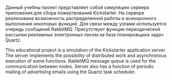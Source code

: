 Данный учебны проект представляет собой симуляцию сервера приложения для сбора пожертвований Kickstarter. На сервере реализована возможность распределенной работы и
асинхронного выполнения некоторых функций. Для связи между узлами используется очередь сообщений RabbitMQ. Присутствует функция периодической рассылки рекламных 
электронных писем на базе планировщика задач Quartz.

This educational project is a simulation of the Kickstarter application server. The server implements the possibility of distributed work and
asynchronous execution of some functions. RabbitMQ message queue is used for the communication between nodes. Server also has a function of periodic mailing of advertising
emails using the Quartz task scheduler. 
